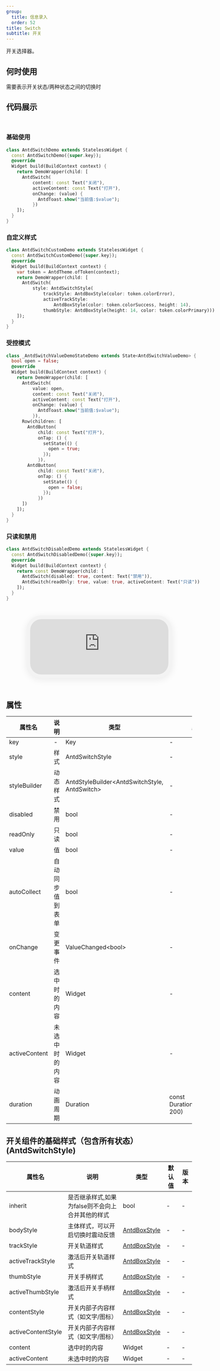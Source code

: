 ```yaml
---
group:
  title: 信息录入
  order: 52
title: Switch
subtitle: 开关
---
```

开关选择器。
## 何时使用
需要表示开关状态/两种状态之间的切换时

## 代码展示

<div class='preview-container'>
<div>

### 基础使用


```dart
class AntdSwitchDemo extends StatelessWidget {
  const AntdSwitchDemo({super.key});
  @override
  Widget build(BuildContext context) {
    return DemoWrapper(child: [
      AntdSwitch(
          content: const Text("关闭"),
          activeContent: const Text("打开"),
          onChange: (value) {
            AntdToast.show("当前值:$value");
          })
    ]);
  }
}

```

### 自定义样式


```dart
class AntdSwitchCustomDemo extends StatelessWidget {
  const AntdSwitchCustomDemo({super.key});
  @override
  Widget build(BuildContext context) {
    var token = AntdTheme.ofToken(context);
    return DemoWrapper(child: [
      AntdSwitch(
          style: AntdSwitchStyle(
              trackStyle: AntdBoxStyle(color: token.colorError),
              activeTrackStyle:
                  AntdBoxStyle(color: token.colorSuccess, height: 14),
              thumbStyle: AntdBoxStyle(height: 14, color: token.colorPrimary)))
    ]);
  }
}

```

### 受控模式


```dart
class _AntdSwitchValueDemoStateDemo extends State<AntdSwitchValueDemo> {
  bool open = false;
  @override
  Widget build(BuildContext context) {
    return DemoWrapper(child: [
      AntdSwitch(
          value: open,
          content: const Text("关闭"),
          activeContent: const Text("打开"),
          onChange: (value) {
            AntdToast.show("当前值:$value");
          }),
      Row(children: [
        AntdButton(
            child: const Text("打开"),
            onTap: () {
              setState(() {
                open = true;
              });
            }),
        AntdButton(
            child: const Text("关闭"),
            onTap: () {
              setState(() {
                open = false;
              });
            })
      ])
    ]);
  }
}

```

### 只读和禁用


```dart
class AntdSwitchDisabledDemo extends StatelessWidget {
  const AntdSwitchDisabledDemo({super.key});
  @override
  Widget build(BuildContext context) {
    return const DemoWrapper(child: [
      AntdSwitch(disabled: true, content: Text("禁用")),
      AntdSwitch(readOnly: true, value: true, activeContent: Text("只读"))
    ]);
  }
}

```

</div>
<div class='phone-preview'>
<iframe src='https://opensourcenocode.github.io/antd-flutter?target=AntdSwitch'></iframe>
</div>
</div>

  <style>
.preview-container {
  display: flex;
  gap: 24px;
  margin: 32px 0;
  align-items: start;
}

.phone-preview {
  flex: 1;
  min-width: 375px;
  max-width: 375px;
  border: 10px solid #f3f3f3;
  border-radius: 40px;
  background: #fff;
  box-shadow: 0 4px 20px rgba(0, 0, 0, 0.08);
  overflow: hidden;
  height: 652px;
  width: 393px;
  position: sticky;
  top: 80px;
}

.phone-preview iframe {
  width: 100%;
  height: 100%;
  border: none;
}

.code-block {
  max-height: 100%;
  margin: 16px 0;
  overflow-y: scroll;
}

.dumi-default-source-code {
  margin: 0 !important;
}

.markdown .dumi-default-source-code >pre.prism-code {
  padding: 12px !important;
  font-size: 12px !important;
}

@media (max-width: 960px) {
  .preview-container {
    flex-direction: column;
  }
  
  .phone-preview {
    width: 100%;
    max-width: 375px;
    margin: 0 auto 24px;
    position: static;
  }
}

/* Dart 代码高亮主题 - 基于 VS Code 暗色主题优化 */
.prism-code {
  display: block;
  overflow-x: auto;
  padding: 1em;
  border-radius: 6px;
  font-family: 'Fira Code', 'Consolas', 'Monaco', monospace;
  font-size: 14px;
  line-height: 1.5;
  color: #d4d4d4;
  background: #1e1e1e;
}

/* 基础元素 */
.prism-code .hljs-keyword { color: #569cd6; font-weight: bold; }          /* 关键字 */
.prism-code .hljs-built_in { color: #4ec9b0; }                           /* 内置类型 */
.prism-code .hljs-type { color: #4ec9b0; }                               /* 类型声明 */
.prism-code .hljs-literal { color: #569cd6; }                            /* 字面量 */
.prism-code .hljs-number { color: #b5cea8; }                             /* 数字 */
.prism-code .hljs-string { color: #ce9178; }                             /* 字符串 */
.prism-code .hljs-comment { color: #6a9955; font-style: italic; }        /* 注释 */
.prism-code .hljs-meta { color: #9b9b9b; }                               /* 元信息 */

/* Dart 特有元素 */
.prism-code .hljs-constant { color: #4fc1ff; }                           /* const/final */
.prism-code .hljs-function { color: #dcdcaa; }                           /* 函数名 */
.prism-code .hljs-title.class_ { color: #4ec9b0; text-decoration: underline; } /* 类名 */
.prism-code .hljs-params { color: #9cdcfe; }                             /* 参数 */
.prism-code .hljs-variable { color: #9cdcfe; }                           /* 变量 */
.prism-code .hljs-annotation { color: #d4d4d4; background: #3a3a3a; }    /* 注解 */
.prism-code .hljs-punctuation { color: #d4d4d4; }                        /* 标点符号 */

/* 特殊增强 */
.prism-code .hljs-constructor { color: #c586c0; }                        /* 构造函数 */
.prism-code .hljs-named-parameter { color: #9cdcfe; font-style: italic; }/* 命名参数 */
.prism-code .hljs-generic { color: #4ec9b0; opacity: 0.8; }              /* 泛型符号 */
.prism-code .hljs-typedef { color: #4ec9b0; text-decoration: underline; }/* typedef */

/* 行号样式 (可选) */
.prism-code .hljs-ln-numbers {
  color: #858585;
  text-align: right;
  padding-right: 12px;
}
</style>

## 属性
| 属性名 | 说明 | 类型 | 默认值 | 版本 |
| --- | --- | --- | --- | --- |
| key | - | Key | - | - |
| style | 样式 | AntdSwitchStyle | - | - |
| styleBuilder | 动态样式 | AntdStyleBuilder&lt;AntdSwitchStyle, AntdSwitch&gt; | - | - |
| disabled | 禁用 | bool | - | - |
| readOnly | 只读 | bool | - | - |
| value | 值 | bool | - | - |
| autoCollect | 自动同步值到表单 | bool | - | - |
| onChange | 变更事件 | ValueChanged&lt;bool&gt; | - | - |
| content | 选中时的内容 | Widget | - | - |
| activeContent | 未选中时的内容 | Widget | - | - |
| duration | 动画周期 | Duration | const Duration(milliseconds: 200) | - |


## 开关组件的基础样式（包含所有状态）(AntdSwitchStyle) <a id='AntdSwitchStyle'></a>

| 属性名 | 说明 | 类型 | 默认值 | 版本 |
| --- | --- | --- | --- | --- |
| inherit | 是否继承样式,如果为false则不会向上合并其他的样式 | bool | - | - |
| bodyStyle | 主体样式，可以开启切换时震动反馈 | [AntdBoxStyle](../components/antd-box/#AntdBoxStyle) | - | - |
| trackStyle | 开关轨道样式 | [AntdBoxStyle](../components/antd-box/#AntdBoxStyle) | - | - |
| activeTrackStyle | 激活后开关轨道样式 | [AntdBoxStyle](../components/antd-box/#AntdBoxStyle) | - | - |
| thumbStyle | 开关手柄样式 | [AntdBoxStyle](../components/antd-box/#AntdBoxStyle) | - | - |
| activeThumbStyle | 激活后开关手柄样式 | [AntdBoxStyle](../components/antd-box/#AntdBoxStyle) | - | - |
| contentStyle | 开关内部子内容样式（如文字/图标） | [AntdBoxStyle](../components/antd-box/#AntdBoxStyle) | - | - |
| activeContentStyle | 开关内部子内容样式（如文字/图标） | [AntdBoxStyle](../components/antd-box/#AntdBoxStyle) | - | - |
| content | 选中时的内容 | Widget | - | - |
| activeContent | 未选中时的内容 | Widget | - | - |


